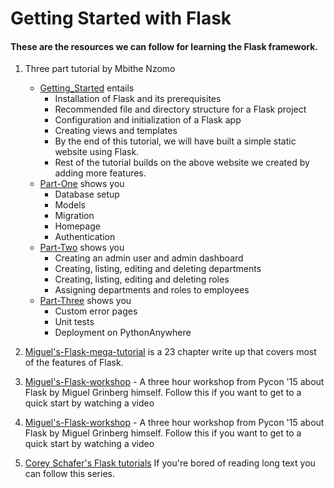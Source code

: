# Getting Started with Flask

#### These are the resources we can follow for learning the Flask framework.

1. Three part tutorial by Mbithe Nzomo
   - [Getting_Started](https://scotch.io/tutorials/getting-started-with-flask-a-python-microframework#installation) entails
     - Installation of Flask and its prerequisites
     - Recommended file and directory structure for a Flask project
     - Configuration and initialization of a Flask app
     - Creating views and templates
     - By the end of this tutorial, we will have built a simple static website using Flask.
     - Rest of the tutorial builds on the above website we created by adding more features.
   - [Part-One](https://scotch.io/tutorials/build-a-crud-web-app-with-python-and-flask-part-one) shows you
     - Database setup
     - Models
     - Migration
     - Homepage
     - Authentication
   - [Part-Two](https://scotch.io/tutorials/build-a-crud-web-app-with-python-and-flask-part-two) shows you
     - Creating an admin user and admin dashboard
     - Creating, listing, editing and deleting departments
     - Creating, listing, editing and deleting roles
     - Assigning departments and roles to employees
   - [Part-Three](https://scotch.io/tutorials/build-a-crud-web-app-with-python-and-flask-part-three) shows you
     - Custom error pages
     - Unit tests
     - Deployment on PythonAnywhere

2. [Miguel's-Flask-mega-tutorial](https://blog.miguelgrinberg.com/post/the-flask-mega-tutorial-part-i-hello-world) is a 23 chapter write up that covers most of the features of Flask.
3. [Miguel's-Flask-workshop](https://www.youtube.com/watch?v=DIcpEg77gdE) - A three hour workshop from Pycon '15 about Flask by Miguel Grinberg himself. Follow this if you want to get to a quick start by watching a video
3. [Miguel's-Flask-workshop](https://www.youtube.com/watch?v=DIcpEg77gdE) - A three hour workshop from Pycon '15 about Flask by Miguel Grinberg himself. Follow this if you want to get to a quick start by watching a video 
4. [Corey Schafer's Flask tutorials](https://www.youtube.com/playlist?list=PL-osiE80TeTs4UjLw5MM6OjgkjFeUxCYH) If you're bored of reading long text you can follow this series.
